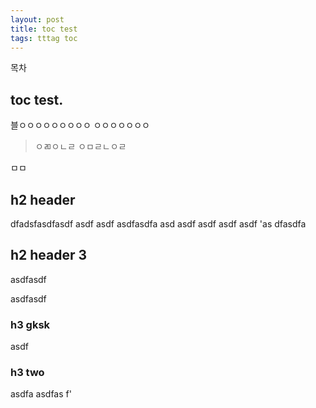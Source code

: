 ```yaml
---
layout: post
title: toc test 
tags: tttag toc
---
```




<div id="toc"><p class="toc_title">목차</p></div>

## toc test. 

블ㅇㅇㅇㅇㅇㅇㅇㅇㅇ
ㅇㅇㅇㅇㅇㅇㅇ

> ㅇㄻㅇㄴㄹ
> ㅇㅁㄹㄴㅇㄹ

ㅁㅁ

## h2 header

dfadsfasdfasdf asdf asdf asdfasdfa asd asdf asdf asdf asdf
'as dfasdfa




## h2 header 3 
asdfasdf

asdfasdf

### h3 gksk 

asdf

### h3 two 
asdfa
asdfas
f'



